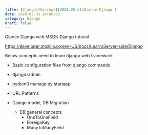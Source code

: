 ```yaml
---
title: [Django][Concept][2020.05.31]Glance Django !
date: 2020-05-31 14:05:03
category: Django
draft: false
---
```


Glance Django with MSDN Django tutorial

https://developer.mozilla.org/en-US/docs/Learn/Server-side/Django



Below concepts need to learn django web framework

- Basic configuration files from django commands
- django-admin

- python3 manage.py startapp

- URL Patterns
- Django model, DB Migration
    - DB general concepts
        - OneToOneField
        - ForeignKey
        - ManyToManyField


